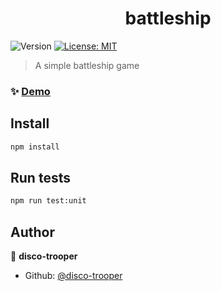 <h1 align="center">battleship</h1>
<p>
  <img alt="Version" src="https://img.shields.io/badge/version-1.0.0-blue.svg" />
  <a href="#" target="_blank">
    <img alt="License: MIT" src="https://img.shields.io/badge/License-MIT-yellow.svg" />
  </a>
</p>

> A simple battleship game

### ✨ [Demo](https://disco-trooper.github.io/battleship/)

## Install

```sh
npm install
```

## Run tests

```sh
npm run test:unit
```

## Author

👤 **disco-trooper**

* Github: [@disco-trooper](https://github.com/disco-trooper)

